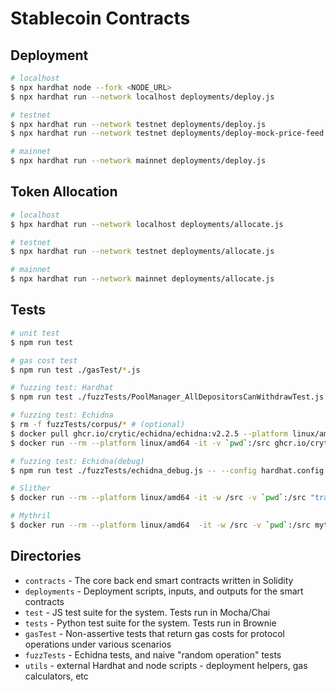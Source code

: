 # Stablecoin Contracts

## Deployment

```sh
# localhost
$ npx hardhat node --fork <NODE_URL>
$ npx hardhat run --network localhost deployments/deploy.js

# testnet
$ npx hardhat run --network testnet deployments/deploy.js
$ npx hardhat run --network testnet deployments/deploy-mock-price-feed.js

# mainnet
$ npx hardhat run --network mainnet deployments/deploy.js
```

## Token Allocation

```sh
# localhost
$ hpx hardhat run --network localhost deployments/allocate.js

# testnet
$ npx hardhat run --network testnet deployments/allocate.js

# mainnet
$ npx hardhat run --network mainnet deployments/allocate.js
```

## Tests

```sh
# unit test
$ npm run test

# gas cost test
$ npm run test ./gasTest/*.js

# fuzzing test: Hardhat
$ npm run test ./fuzzTests/PoolManager_AllDepositorsCanWithdrawTest.js

# fuzzing test: Echidna
$ rm -f fuzzTests/corpus/* # (optional)
$ docker pull ghcr.io/crytic/echidna/echidna:v2.2.5 --platform linux/amd64
$ docker run --rm --platform linux/amd64 -it -v `pwd`:/src ghcr.io/crytic/echidna/echidna bash -c "solc-select install 0.7.6 && solc-select use 0.7.6 && echidna /src/contracts/TestContracts/EchidnaTester.sol --config /src/fuzzTests/echidna_config.yaml --corpus-dir 'src/fuzzTests/corpus'"

# fuzzing test: Echidna(debug)
$ npm run test ./fuzzTests/echidna_debug.js -- --config hardhat.config.echidna.js

# Slither
$ docker run --rm --platform linux/amd64 -it -w /src -v `pwd`:/src "trailofbits/eth-security-toolbox":nightly-20241209 bash -c "solc-select install 0.7.6 && solc-select use 0.7.6 && slither . --config-file slither.config.json --exclude-informational > slither.log 2>&1"

# Mythril
$ docker run --rm --platform linux/amd64  -it -w /src -v `pwd`:/src mythril/myth:0.24.8 scripts/mythril.sh
```

## Directories

- `contracts` - The core back end smart contracts written in Solidity
- `deployments` - Deployment scripts, inputs, and outputs for the smart contracts
- `test` - JS test suite for the system. Tests run in Mocha/Chai
- `tests` - Python test suite for the system. Tests run in Brownie
- `gasTest` - Non-assertive tests that return gas costs for protocol operations under various scenarios
- `fuzzTests` - Echidna tests, and naive "random operation" tests
- `utils` - external Hardhat and node scripts - deployment helpers, gas calculators, etc
